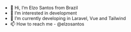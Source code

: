 - 👋 Hi, I’m Elzo Santos from Brazil
- 👀 I’m interested in development
- 🌱 I’m currently developing in Laravel, Vue and Tailwind
- 📫 How to reach me - @elzosantos

<!---
elzosantos/elzosantos is a ✨ special ✨ repository because its `README.md` (this file) appears on your GitHub profile.
You can click the Preview link to take a look at your changes.
--->
